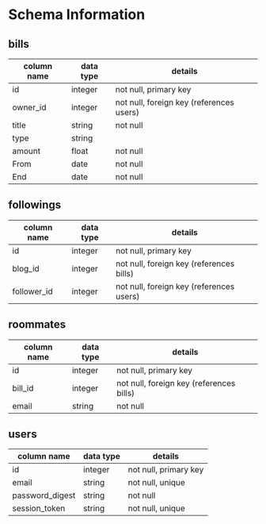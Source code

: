 # Schema Information

## bills
column name | data type | details
------------|-----------|-----------------------
id          | integer   | not null, primary key
owner_id    | integer   | not null, foreign key (references users)
title       | string    | not null
type        | string    |
amount      | float     | not null
From        | date      | not null
End         | date      | not null

## followings
column name | data type | details
------------|-----------|-----------------------
id          | integer   | not null, primary key
blog_id     | integer   | not null, foreign key (references bills)
follower_id | integer   | not null, foreign key (references users)

## roommates
column name | data type | details
------------|-----------|-----------------------
id          | integer   | not null, primary key
bill_id     | integer   | not null, foreign key (references bills)
email       | string    | not null

## users
column name     | data type | details
----------------|-----------|-----------------------
id              | integer   | not null, primary key
email           | string    | not null, unique
password_digest | string    | not null
session_token   | string    | not null, unique
